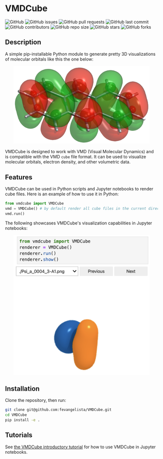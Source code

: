 # VMDCube

![GitHub](https://img.shields.io/github/license/fevangelista/vmdcube)
![GitHub issues](https://img.shields.io/github/issues/fevangelista/vmdcube)
![GitHub pull requests](https://img.shields.io/github/issues-pr/fevangelista/vmdcube)
![GitHub last commit](https://img.shields.io/github/last-commit/fevangelista/vmdcube)
![GitHub contributors](https://img.shields.io/github/contributors/fevangelista/vmdcube)
![GitHub repo size](https://img.shields.io/github/repo-size/fevangelista/vmdcube)
![GitHub stars](https://img.shields.io/github/stars/fevangelista/vmdcube)
![GitHub forks](https://img.shields.io/github/forks/fevangelista/vmdcube)

## Description

A simple pip-installable Python module to generate pretty 3D visualizations of molecular orbitals like this the one below:

<p align="center">
<img src="https://raw.githubusercontent.com/fevangelista/vmdcube/main/images/title.png" alt="VMDCube Header" width="450"/>
</p>

VMDCube is designed to work with VMD (Visual Molecular Dynamics) and is compatible with the VMD `cube` file format. It can be used to visualize molecular orbitals, electron density, and other volumetric data.

## Features

VMDCube can be used in Python scripts and Jupyter notebooks to render cube files. Here is an example of how to use it in Python:

```python
from vmdcube import VMDCube
vmd = VMDCube() # by default render all cube files in the current directory
vmd.run()
```

The following showcases VMDCube's visualization capabilities in Jupyter notebooks:

<p align="center">
<img src="https://raw.githubusercontent.com/fevangelista/vmdcube/main/images/example.png" alt="Example Visualization" width="450"/>
</p>

## Installation

Clone the repository, then run:

```bash
git clone git@github.com:fevangelista/VMDCube.git
cd VMDCube
pip install -e .
```

## Tutorials

See [the VMDCube introductory tutorial](tutorials/vmdcube_tutorial.ipynb) for how to use VMDCube in Jupyter notebooks.
